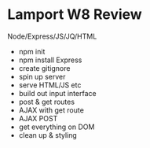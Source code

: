 Lamport W8 Review
===

Node/Express/JS/JQ/HTML

- npm init
- npm install Express
- create gitignore
- spin up server
- serve HTML/JS etc
- build out input interface
- post & get routes
- AJAX with get route
- AJAX POST
- get everything on DOM 
- clean up & styling